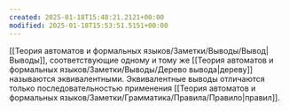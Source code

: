 ```yaml
---
created: 2025-01-18T15:48:21.2121+00:00
modified: 2025-01-18T15:53:51.5151+00:00
---
```

[[Теория автоматов и формальных языков/Заметки/Выводы/Вывод|Выводы]], соответствующие одному и тому же [[Теория автоматов и формальных языков/Заметки/Выводы/Дерево вывода|дереву]] называются эквивалентными. Эквивалентные выводы отличаются только последовательностью применения [[Теория автоматов и формальных языков/Заметки/Грамматика/Правила/Правило|правил]].